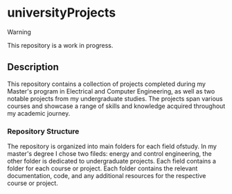 # universityProjects

> [!WARNING]
> This repository is a work in progress.

## Description

This repository contains a collection of projects completed during my Master's program in Electrical and Computer Engineering, as well as two notable projects from my undergraduate studies. The projects span various courses and showcase a range of skills and knowledge acquired throughout my academic journey.

### Repository Structure

The repository is organized into main folders for each field of ​​study. In my master's degree I chose two fileds: energy and control engineering, the other folder is dedicated to undergraduate projects. Each field contains a folder for each course or project. Each folder contains the relevant documentation, code, and any additional resources for the respective course or project.
